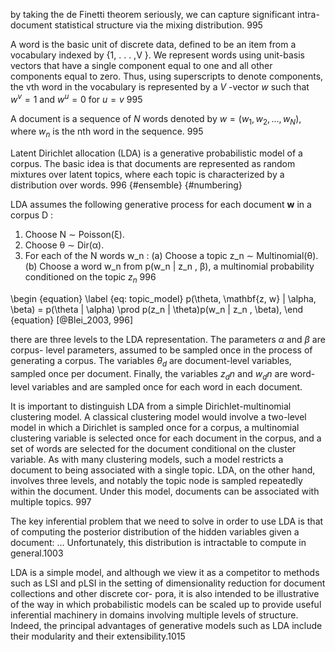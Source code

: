 by taking the de Finetti theorem seriously, we can capture significant intra-document statistical structure via the mixing distribution. 995

A word is the basic unit of discrete data, defined to be an item from a vocabulary indexed by {1, . . . ,V }. We represent words using unit-basis vectors that have a single component equal to one and all other components equal to zero. Thus, using superscripts to denote components, the vth word in the vocabulary is represented by a $V$ -vector $w$ such that $w^v = 1$ and $w^u = 0$ for $u = v$ 995

A document is a sequence of $N$ words denoted by $w = (w_1 , w_2 , . . . , w_N )$, where $w_n$ is the nth word in the sequence. 995

Latent Dirichlet allocation (LDA) is a generative probabilistic model of a corpus. The basic idea is that documents are represented as random mixtures over latent topics, where each topic is characterized by a distribution over words. 996 {#ensemble} {#numbering}

LDA assumes the following generative process for each document **w** in a corpus D :
1. Choose N ∼ Poisson(ξ).
2. Choose θ ∼ Dir(α).
3. For each of the N words w_n :
(a) Choose a topic z_n ∼ Multinomial(θ).
(b) Choose a word w_n from p(w_n | z_n , β), a multinomial probability conditioned on the topic $z_n$ 996

\begin {equation}
\label {eq: topic_model}
p(\theta, \mathbf{z, w} | \alpha, \beta) = p(\theta | \alpha) \prod p(z_n | \theta)p(w_n | z_n , \beta),
\end {equation}
[@Blei_2003, 996]

there are three levels to the LDA representation. The parameters $\alpha$ and $\beta$ are corpus- level parameters, assumed to be sampled once in the process of generating a corpus. The variables $\theta_d$ are document-level variables, sampled once per document. Finally, the variables $z_dn$ and $w_dn$ are word-level variables and are sampled once for each word in each document.

It is important to distinguish LDA from a simple Dirichlet-multinomial clustering model. A classical clustering model would involve a two-level model in which a Dirichlet is sampled once for a corpus, a multinomial clustering variable is selected once for each document in the corpus, and a set of words are selected for the document conditional on the cluster variable. As with many clustering models, such a model restricts a document to being associated with a single topic. LDA, on the other hand, involves three levels, and notably the topic node is sampled repeatedly within the document. Under this model, documents can be associated with multiple topics. 997

The key inferential problem that we need to solve in order to use LDA is that of computing the posterior distribution of the hidden variables given a document: ... Unfortunately, this distribution is intractable to compute in general.1003

LDA is a simple model, and although we view it as a competitor to methods such as LSI and pLSI in the setting of dimensionality reduction for document collections and other discrete cor- pora, it is also intended to be illustrative of the way in which probabilistic models can be scaled up to provide useful inferential machinery in domains involving multiple levels of structure. Indeed, the principal advantages of generative models such as LDA include their modularity and their extensibility.1015
